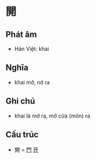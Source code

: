# 開

## Phát âm
* Hán Việt: khai

## Nghĩa
* khai mở, nở ra

## Ghi chú
* khai là mở ra, mở cửa (môn) ra

## Cấu trúc
* 開 = [門](門.md) [开](开.md)

<script>window.HANZI_FIELD='開';</script>